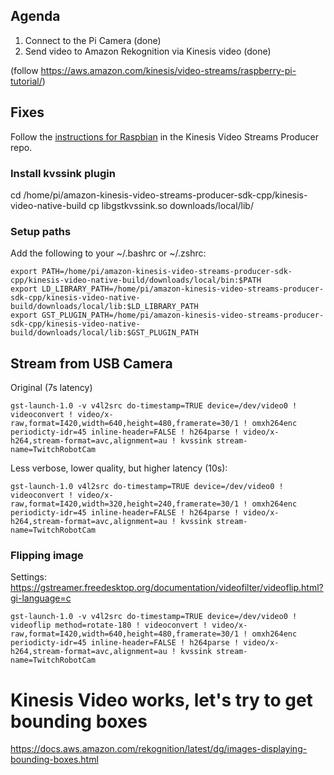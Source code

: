 ## Agenda

1. Connect to the Pi Camera (done)
2. Send video to Amazon Rekognition via Kinesis video (done)

(follow https://aws.amazon.com/kinesis/video-streams/raspberry-pi-tutorial/)

## Fixes

Follow the [instructions for Raspbian](https://github.com/awslabs/amazon-kinesis-video-streams-producer-sdk-cpp/blob/master/install-instructions-linux.md#install-steps-for-ubuntu-17x-and-raspbian-stretch-using-apt-get) in the Kinesis Video Streams Producer repo.

### Install kvssink plugin

cd /home/pi/amazon-kinesis-video-streams-producer-sdk-cpp/kinesis-video-native-build
cp libgstkvssink.so downloads/local/lib/

### Setup paths

Add the following to your ~/.bashrc or ~/.zshrc:

    export PATH=/home/pi/amazon-kinesis-video-streams-producer-sdk-cpp/kinesis-video-native-build/downloads/local/bin:$PATH
    export LD_LIBRARY_PATH=/home/pi/amazon-kinesis-video-streams-producer-sdk-cpp/kinesis-video-native-build/downloads/local/lib:$LD_LIBRARY_PATH
    export GST_PLUGIN_PATH=/home/pi/amazon-kinesis-video-streams-producer-sdk-cpp/kinesis-video-native-build/downloads/local/lib:$GST_PLUGIN_PATH

## Stream from USB Camera


Original (7s latency)

    gst-launch-1.0 -v v4l2src do-timestamp=TRUE device=/dev/video0 ! videoconvert ! video/x-raw,format=I420,width=640,height=480,framerate=30/1 ! omxh264enc periodicty-idr=45 inline-header=FALSE ! h264parse ! video/x-h264,stream-format=avc,alignment=au ! kvssink stream-name=TwitchRobotCam

Less verbose, lower quality, but higher latency (10s):

    gst-launch-1.0 v4l2src do-timestamp=TRUE device=/dev/video0 ! videoconvert ! video/x-raw,format=I420,width=320,height=240,framerate=30/1 ! omxh264enc periodicty-idr=45 inline-header=FALSE ! h264parse ! video/x-h264,stream-format=avc,alignment=au ! kvssink stream-name=TwitchRobotCam

### Flipping image

Settings: https://gstreamer.freedesktop.org/documentation/videofilter/videoflip.html?gi-language=c

    gst-launch-1.0 -v v4l2src do-timestamp=TRUE device=/dev/video0 ! videoflip method=rotate-180 ! videoconvert ! video/x-raw,format=I420,width=640,height=480,framerate=30/1 ! omxh264enc periodicty-idr=45 inline-header=FALSE ! h264parse ! video/x-h264,stream-format=avc,alignment=au ! kvssink stream-name=TwitchRobotCam


# Kinesis Video works, let's try to get bounding boxes

https://docs.aws.amazon.com/rekognition/latest/dg/images-displaying-bounding-boxes.html



